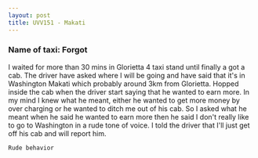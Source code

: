 ```yaml
---
layout: post
title: UVV151 - Makati
---
```


### Name of taxi: Forgot

I waited for more than 30 mins in Glorietta 4 taxi stand until finally a got a cab. The driver have asked where I will be going and have said that it's in Washington Makati which probably around 3km from Glorietta. Hopped inside the cab when the driver start saying that he wanted to earn more. In my mind I knew what he meant, either he wanted to get more money by over charging or he wanted to ditch me out of his cab. So I asked what he meant when he said he wanted to earn more then he said I don't really like to go to Washington in a rude tone of voice. I told the driver that I'll just get off his cab and will report him. 

```Rude behavior```
